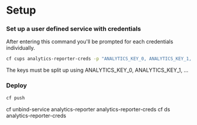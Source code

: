 # Setup
### Set up a user defined service with credentials
After entering this command you'll be prompted for each credentials individually.
```bash
cf cups analytics-reporter-creds -p "ANALYTICS_KEY_0, ANALYTICS_KEY_1, ANALYTICS_KEY_2, ANALYTICS_KEY_3, ANALYTICS_REPORT_EMAIL, ANALYTICS_REPORT_IDS, ANALYTICS_REPORTS_PATH"
```

The keys must be split up using ANALYTICS_KEY_0, ANALYTICS_KEY_1, ...

### Deploy
```bash
cf push
```

cf unbind-service analytics-reporter analytics-reporter-creds
cf ds analytics-reporter-creds
